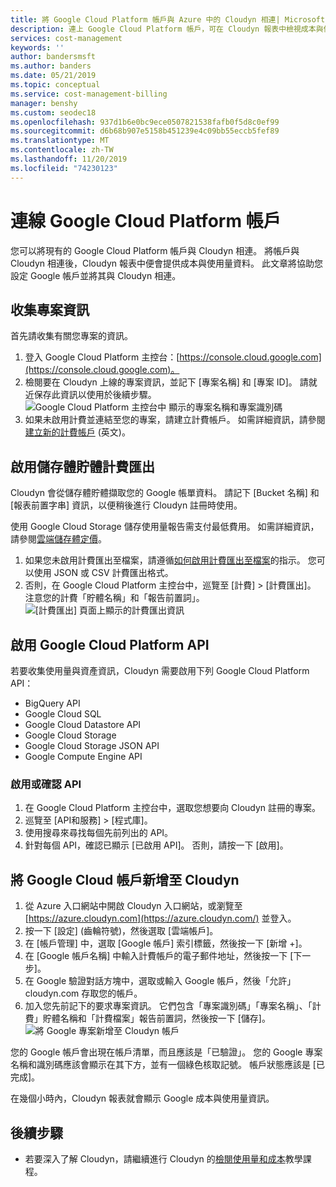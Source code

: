 ```yaml
---
title: 將 Google Cloud Platform 帳戶與 Azure 中的 Cloudyn 相連| Microsoft Docs
description: 連上 Google Cloud Platform 帳戶，可在 Cloudyn 報表中檢視成本與使用量資料。
services: cost-management
keywords: ''
author: bandersmsft
ms.author: banders
ms.date: 05/21/2019
ms.topic: conceptual
ms.service: cost-management-billing
manager: benshy
ms.custom: seodec18
ms.openlocfilehash: 937d1b6e0bc9ece0507821538fafb0f5d8c0ef99
ms.sourcegitcommit: d6b68b907e5158b451239e4c09bb55eccb5fef89
ms.translationtype: MT
ms.contentlocale: zh-TW
ms.lasthandoff: 11/20/2019
ms.locfileid: "74230123"
---
```

# <a name="connect-a-google-cloud-platform-account"></a>連線 Google Cloud Platform 帳戶

您可以將現有的 Google Cloud Platform 帳戶與 Cloudyn 相連。 將帳戶與 Cloudyn 相連後，Cloudyn 報表中便會提供成本與使用量資料。 此文章將協助您設定 Google 帳戶並將其與 Cloudyn 相連。


## <a name="collect-project-information"></a>收集專案資訊

首先請收集有關您專案的資訊。

1. 登入 Google Cloud Platform 主控台：[https://console.cloud.google.com](https://console.cloud.google.com)。
2. 檢閱要在 Cloudyn 上線的專案資訊，並記下 [專案名稱] 和 [專案 ID]。 請就近保存此資訊以使用於後續步驟。  
    ![Google Cloud Platform 主控台中 顯示的專案名稱和專案識別碼](./media/connect-google-account/gcp-console01.png)
3. 如果未啟用計費並連結至您的專案，請建立計費帳戶。 如需詳細資訊，請參閱[建立新的計費帳戶](https://cloud.google.com/billing/docs/how-to/manage-billing-account#create/_a/_new/_billing/_account) \(英文\)。

## <a name="enable-storage-bucket-billing-export"></a>啟用儲存體貯體計費匯出

Cloudyn 會從儲存體貯體擷取您的 Google 帳單資料。 請記下 [Bucket 名稱] 和 [報表前置字串] 資訊，以便稍後進行 Cloudyn 註冊時使用。

使用 Google Cloud Storage 儲存使用量報告需支付最低費用。 如需詳細資訊，請參閱[雲端儲存體定價](https://cloud.google.com/storage/pricing)。

1. 如果您未啟用計費匯出至檔案，請遵循[如何啟用計費匯出至檔案](https://cloud.google.com/billing/docs/how-to/export-data-file#how_to_enable_billing_export_to_a_file)的指示。 您可以使用 JSON 或 CSV 計費匯出格式。
2. 否則，在 Google Cloud Platform 主控台中，巡覽至 [計費] > [計費匯出]。 注意您的計費「貯體名稱」和「報告前置詞」。  
    ![[計費匯出] 頁面上顯示的計費匯出資訊](./media/connect-google-account/billing-export.png)

## <a name="enable-google-cloud-platform-apis"></a>啟用 Google Cloud Platform API

若要收集使用量與資產資訊，Cloudyn 需要啟用下列 Google Cloud Platform API：

- BigQuery API
- Google Cloud SQL
- Google Cloud Datastore API
- Google Cloud Storage
- Google Cloud Storage JSON API
- Google Compute Engine API

### <a name="enable-or-verify-apis"></a>啟用或確認 API

1. 在 Google Cloud Platform 主控台中，選取您想要向 Cloudyn 註冊的專案。
2. 巡覽至 [API和服務] > [程式庫]。
3. 使用搜尋來尋找每個先前列出的 API。
4. 針對每個 API，確認已顯示 [已啟用 API]。 否則，請按一下 [啟用]。

## <a name="add-a-google-cloud-account-to-cloudyn"></a>將 Google Cloud 帳戶新增至 Cloudyn

1. 從 Azure 入口網站中開啟 Cloudyn 入口網站，或瀏覽至 [https://azure.cloudyn.com](https://azure.cloudyn.com/) 並登入。
2. 按一下 [設定] (齒輪符號)，然後選取 [雲端帳戶]。
3. 在 [帳戶管理] 中，選取 [Google 帳戶] 索引標籤，然後按一下 [新增 +]。
4. 在 [Google 帳戶名稱] 中輸入計費帳戶的電子郵件地址，然後按一下 [下一步]。
5. 在 Google 驗證對話方塊中，選取或輸入 Google 帳戶，然後「允許」cloudyn.com 存取您的帳戶。
6. 加入您先前記下的要求專案資訊。 它們包含「專案識別碼」「專案名稱」、「計費」貯體名稱和「計費檔案」報告前置詞，然後按一下 [儲存]。  
    ![將 Google 專案新增至 Cloudyn 帳戶](./media/connect-google-account/add-project.png)

您的 Google 帳戶會出現在帳戶清單，而且應該是「已驗證」。 您的 Google 專案名稱和識別碼應該會顯示在其下方，並有一個綠色核取記號。 帳戶狀態應該是 [已完成]。

在幾個小時內，Cloudyn 報表就會顯示 Google 成本與使用量資訊。

## <a name="next-steps"></a>後續步驟

- 若要深入了解 Cloudyn，請繼續進行 Cloudyn 的[檢閱使用量和成本](./tutorial-review-usage.md)教學課程。
